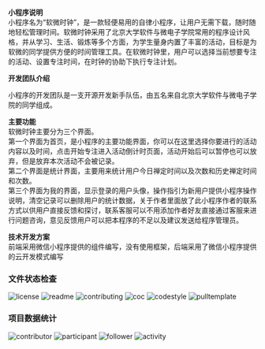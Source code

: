 **小程序说明**   
小程序名为“软微时钟”，是一款轻便易用的自律小程序，让用户无需下载，随时随地轻松管理时间。软微时钟采用了北京大学软件与微电子学院常用的程序设计风格，并从学习、生活、锻炼等多个方面，为学生量身内置了丰富的活动，目标是为软微的同学提供方便的时间管理工具。在软微时钟里，用户可以选择当前想要专注的活动、设置专注时间，在时钟的协助下执行专注计划。

**开发团队介绍**

小程序的开发团队是一支开源开发新手队伍，由五名来自北京大学软件与微电子学院的同学组成。

**主要功能**   
软微时钟主要分为三个界面。  
第一个界面为首页，是小程序的主要功能界面，你可以在这里选择你要进行的活动内容以及时间，点击开始专注进入活动倒计时页面，活动开始后可以暂停也可以放弃，但是放弃本次活动不会被记录。  
第二个界面是统计界面，主要用来统计用户今日禅定时间以及次数和历史禅定时间和次数。  
第三个界面为我的界面，显示登录的用户头像，操作指引为新用户提供小程序操作说明，清空记录可以删除用户的统计数据，关于作者里面放了此小程序作者的联系方式以供用户直接反馈和探讨，联系客服可以不用添加作者好友直接通过客服来进行问题咨询，意见反馈用户可以把本程序的不足以及建议发送给程序管理员。  

**技术开发方案**  
前端采用微信小程序提供的组件编写，没有使用框架，后端采用了微信小程序提供的云开发模式编写

### 文件状态检查

![license](http://github.zhangqx.com/file-checker/github/yjl705/Clock-miniprogram?path=LICENSE)
![readme](http://github.zhangqx.com/file-checker/github/yjl705/Clock-miniprogram?path=README.md)
![contributing](http://github.zhangqx.com/file-checker/github/yjl705/Clock-miniprogram?path=CONTRIBUTING.md)
![coc](http://github.zhangqx.com/file-checker/github/yjl705/Clock-miniprogram?path=CODE_OF_CONDUCT.md)
![codestyle](http://github.zhangqx.com/file-checker/github/yjl705/Clock-miniprogram?path=CODE_STYLE.md)
![pulltemplate](http://github.zhangqx.com/file-checker/github/yjl705/Clock-miniprogram?path=.github/PULL_REQUEST_TEMPLATE.md)

### 项目数据统计

![contributor](http://github.zhangqx.com/data/github/yjl705/Clock-miniprogram?type=contributor)
![participant](http://github.zhangqx.com/data/github/yjl705/Clock-miniprogram?type=participant)
![follower](http://github.zhangqx.com/data/github/yjl705/Clock-miniprogram?type=follower)
![activity](http://github.zhangqx.com/data/github/yjl705/Clock-miniprogram?type=activity)
